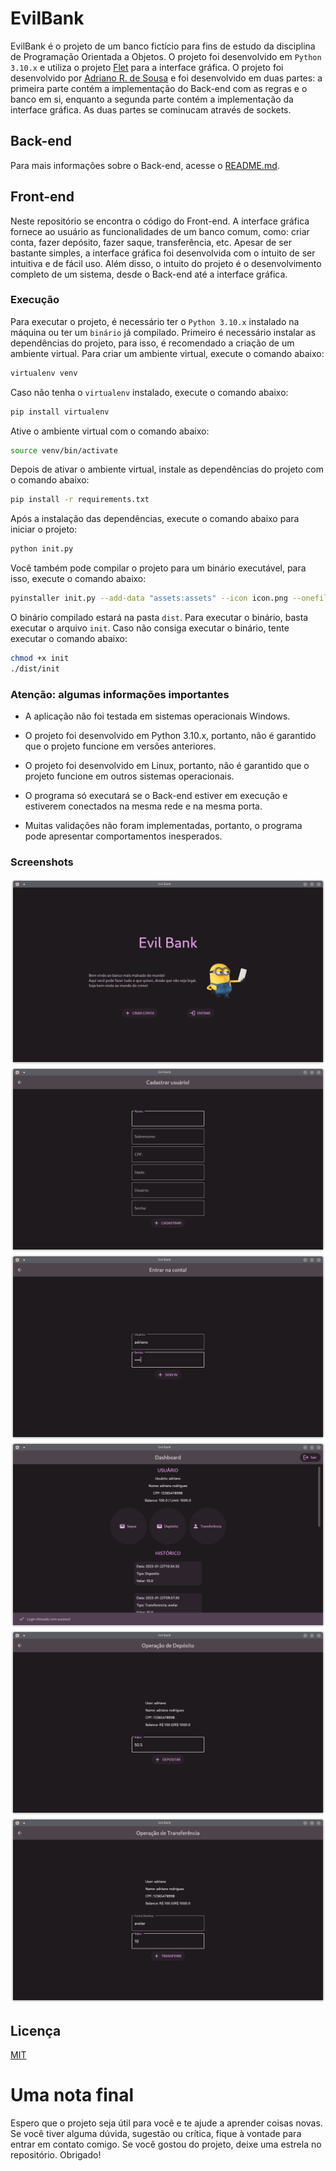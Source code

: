 
# EvilBank
EvilBank é o projeto de um banco fictício para fins de estudo da disciplina de Programação Orientada a Objetos. O projeto foi desenvolvido em `Python 3.10.x` e utiliza o projeto [Flet](https://flet.dev/) para a interface gráfica. O projeto foi desenvolvido por [Adriano R. de Sousa](https://www.linkedin.com/in/adriano-r-de-sousa/) e foi desenvolvido em duas partes: a primeira parte contém a implementação do Back-end com as regras e o banco em si, enquanto a segunda parte contém a implementação da interface gráfica. As duas partes se cominucam através de sockets.

## Back-end
Para mais informações sobre o Back-end, acesse o [README.md]().

## Front-end
Neste repositório se encontra o código do Front-end. A interface gráfica fornece ao usuário as funcionalidades de um banco comum, como: criar conta, fazer depósito, fazer saque, transferência, etc. Apesar de ser bastante simples, a interface gráfica foi desenvolvida com o intuito de ser intuitiva e de fácil uso. Além disso, o intuito do projeto é o desenvolvimento completo de um sistema, desde o Back-end até a interface gráfica.

### Execução

Para executar o projeto, é necessário ter o `Python 3.10.x` instalado na máquina ou ter um `binário` já compilado. Primeiro é necessário instalar as dependências do projeto, para isso, é recomendado a criação de um ambiente virtual. Para criar um ambiente virtual, execute o comando abaixo:

```bash
virtualenv venv
```
Caso não tenha o `virtualenv` instalado, execute o comando abaixo:

```bash
pip install virtualenv
```

Ative o ambiente virtual com o comando abaixo:

```bash
source venv/bin/activate
```

Depois de ativar o ambiente virtual, instale as dependências do projeto com o comando abaixo:

```bash
pip install -r requirements.txt
```

Após a instalação das dependências, execute o comando abaixo para iniciar o projeto:

```bash
python init.py
```

Você também pode compilar o projeto para um binário executável, para isso, execute o comando abaixo:

```bash
pyinstaller init.py --add-data "assets:assets" --icon icon.png --onefile
```

O binário compilado estará na pasta `dist`. Para executar o binário, basta executar o arquivo `init`. Caso não consiga executar o binário, tente executar o comando abaixo:

```bash
chmod +x init
./dist/init
```
### Atenção: algumas informações importantes
- A aplicação não foi testada em sistemas operacionais Windows.

- O projeto foi desenvolvido em Python 3.10.x, portanto, não é garantido que o projeto funcione em versões anteriores.

- O projeto foi desenvolvido em Linux, portanto, não é garantido que o projeto funcione em outros sistemas operacionais.

- O programa só executará se o Back-end estiver em execução e estiverem conectados na mesma rede e na mesma porta.

- Muitas validações não foram implementadas, portanto, o programa pode apresentar comportamentos inesperados.

### Screenshots
![Screenshot 1](doc/imgs/Screenshot_20230123_141447.png)
![Screenshot 2](doc/imgs/Screenshot_20230123_141516.png)
![Screenshot 3](doc/imgs/Screenshot_20230123_141538.png)
![Screenshot 4](doc/imgs/Screenshot_20230123_141547.png)
![Screenshot 5](doc/imgs/Screenshot_20230123_141604.png)
![Screenshot 6](doc/imgs/Screenshot_20230123_141618.png)

## Licença
[MIT](https://choosealicense.com/licenses/mit/)

# Uma nota final
Espero que o projeto seja útil para você e te ajude a aprender coisas novas. Se você tiver alguma dúvida, sugestão ou crítica, fique à vontade para entrar em contato comigo. Se você gostou do projeto, deixe uma estrela no repositório. Obrigado!